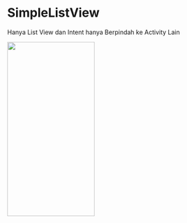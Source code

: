 # SimpleListView
Hanya List View dan Intent hanya Berpindah ke Activity Lain


<img src="https://github.com/moeslimdecoded/SimpleListView/blob/0349a792048d040ba23683c48f18af5fed958b3e/Screenshot_1506334926.png" width="200" height="400" />
